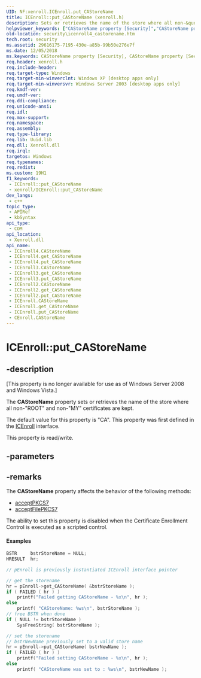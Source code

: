 ```yaml
---
UID: NF:xenroll.ICEnroll.put_CAStoreName
title: ICEnroll::put_CAStoreName (xenroll.h)
description: Sets or retrieves the name of the store where all non-&quot;ROOT&quot; and non-&quot;MY&quot; certificates are kept.
helpviewer_keywords: ["CAStoreName property [Security]","CAStoreName property [Security]","CEnroll object","CAStoreName property [Security]","ICEnroll interface","CAStoreName property [Security]","ICEnroll2 interface","CAStoreName property [Security]","ICEnroll3 interface","CAStoreName property [Security]","ICEnroll4 interface","CEnroll object [Security]","CAStoreName property","ICEnroll interface [Security]","CAStoreName property","ICEnroll.CAStoreName","ICEnroll.put_CAStoreName","ICEnroll2 interface [Security]","CAStoreName property","ICEnroll2.CAStoreName","ICEnroll2::get_CAStoreName","ICEnroll2::put_CAStoreName","ICEnroll3 interface [Security]","CAStoreName property","ICEnroll3.CAStoreName","ICEnroll3::get_CAStoreName","ICEnroll3::put_CAStoreName","ICEnroll4 interface [Security]","CAStoreName property","ICEnroll4.CAStoreName","ICEnroll4::CAStoreName","ICEnroll4::get_CAStoreName","ICEnroll4::put_CAStoreName","ICEnroll::get_CAStoreName","ICEnroll::put_CAStoreName","put_CAStoreName","security.icenroll4_castorename","xenroll/ICEnroll2::CAStoreName","xenroll/ICEnroll2::get_CAStoreName","xenroll/ICEnroll2::put_CAStoreName","xenroll/ICEnroll3::CAStoreName","xenroll/ICEnroll3::get_CAStoreName","xenroll/ICEnroll3::put_CAStoreName","xenroll/ICEnroll4::CAStoreName","xenroll/ICEnroll4::get_CAStoreName","xenroll/ICEnroll4::put_CAStoreName","xenroll/ICEnroll::CAStoreName","xenroll/ICEnroll::get_CAStoreName","xenroll/ICEnroll::put_CAStoreName"]
old-location: security\icenroll4_castorename.htm
tech.root: security
ms.assetid: 29616175-7195-430e-a85b-99b50e276e7f
ms.date: 12/05/2018
ms.keywords: CAStoreName property [Security], CAStoreName property [Security],CEnroll object, CAStoreName property [Security],ICEnroll interface, CAStoreName property [Security],ICEnroll2 interface, CAStoreName property [Security],ICEnroll3 interface, CAStoreName property [Security],ICEnroll4 interface, CEnroll object [Security],CAStoreName property, ICEnroll interface [Security],CAStoreName property, ICEnroll.CAStoreName, ICEnroll.put_CAStoreName, ICEnroll2 interface [Security],CAStoreName property, ICEnroll2.CAStoreName, ICEnroll2::get_CAStoreName, ICEnroll2::put_CAStoreName, ICEnroll3 interface [Security],CAStoreName property, ICEnroll3.CAStoreName, ICEnroll3::get_CAStoreName, ICEnroll3::put_CAStoreName, ICEnroll4 interface [Security],CAStoreName property, ICEnroll4.CAStoreName, ICEnroll4::CAStoreName, ICEnroll4::get_CAStoreName, ICEnroll4::put_CAStoreName, ICEnroll::get_CAStoreName, ICEnroll::put_CAStoreName, put_CAStoreName, security.icenroll4_castorename, xenroll/ICEnroll2::CAStoreName, xenroll/ICEnroll2::get_CAStoreName, xenroll/ICEnroll2::put_CAStoreName, xenroll/ICEnroll3::CAStoreName, xenroll/ICEnroll3::get_CAStoreName, xenroll/ICEnroll3::put_CAStoreName, xenroll/ICEnroll4::CAStoreName, xenroll/ICEnroll4::get_CAStoreName, xenroll/ICEnroll4::put_CAStoreName, xenroll/ICEnroll::CAStoreName, xenroll/ICEnroll::get_CAStoreName, xenroll/ICEnroll::put_CAStoreName
req.header: xenroll.h
req.include-header: 
req.target-type: Windows
req.target-min-winverclnt: Windows XP [desktop apps only]
req.target-min-winversvr: Windows Server 2003 [desktop apps only]
req.kmdf-ver: 
req.umdf-ver: 
req.ddi-compliance: 
req.unicode-ansi: 
req.idl: 
req.max-support: 
req.namespace: 
req.assembly: 
req.type-library: 
req.lib: Uuid.lib
req.dll: Xenroll.dll
req.irql: 
targetos: Windows
req.typenames: 
req.redist: 
ms.custom: 19H1
f1_keywords:
 - ICEnroll::put_CAStoreName
 - xenroll/ICEnroll::put_CAStoreName
dev_langs:
 - c++
topic_type:
 - APIRef
 - kbSyntax
api_type:
 - COM
api_location:
 - Xenroll.dll
api_name:
 - ICEnroll4.CAStoreName
 - ICEnroll4.get_CAStoreName
 - ICEnroll4.put_CAStoreName
 - ICEnroll3.CAStoreName
 - ICEnroll3.get_CAStoreName
 - ICEnroll3.put_CAStoreName
 - ICEnroll2.CAStoreName
 - ICEnroll2.get_CAStoreName
 - ICEnroll2.put_CAStoreName
 - ICEnroll.CAStoreName
 - ICEnroll.get_CAStoreName
 - ICEnroll.put_CAStoreName
 - CEnroll.CAStoreName
---
```


# ICEnroll::put_CAStoreName


## -description

<p class="CCE_Message">[This property is no longer available for use as of Windows Server 2008 and Windows Vista.]

The <b>CAStoreName</b> property sets or retrieves the name of the store where all non-"ROOT" and non-"MY" certificates are kept.

The default value for this property is "CA". This property was first defined in the <a href="https://docs.microsoft.com/windows/desktop/api/xenroll/nn-xenroll-icenroll">ICEnroll</a> interface.

This property is read/write.

## -parameters

## -remarks

The <b>CAStoreName</b> property affects the behavior of the following methods:

<ul>
<li>
<a href="https://docs.microsoft.com/windows/desktop/api/xenroll/nf-xenroll-icenroll-acceptpkcs7">acceptPKCS7</a>
</li>
<li>
<a href="https://docs.microsoft.com/windows/desktop/api/xenroll/nf-xenroll-icenroll-acceptfilepkcs7">acceptFilePKCS7</a>
</li>
</ul>


The ability to set this property is disabled when  the Certificate Enrollment Control is executed as a scripted control.


#### Examples


```cpp
BSTR     bstrStoreName = NULL;
HRESULT  hr;

// pEnroll is previously instantiated ICEnroll interface pointer

// get the storename
hr = pEnroll->get_CAStoreName( &bstrStoreName );
if ( FAILED ( hr ) )
    printf("Failed getting CAStoreName - %x\n", hr );
else
    printf( "CAStoreName: %ws\n", bstrStoreName );
// free BSTR when done
if ( NULL != bstrStoreName )
    SysFreeString( bstrStoreName );

// set the storename
// bstrNewName previously set to a valid store name
hr = pEnroll->put_CAStoreName( bstrNewName );
if ( FAILED ( hr ) )
    printf("Failed setting CAStoreName - %x\n", hr );
else
    printf( "CAStoreName was set to : %ws\n", bstrNewName );
```

